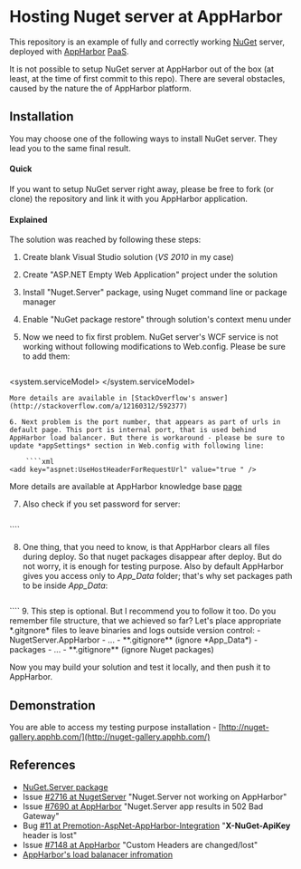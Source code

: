 # Hosting Nuget server at AppHarbor

This repository is an example of fully and correctly working [NuGet](http://nuget.org/packages/NuGet.Server/ "NuGet") server, deployed with [AppHarbor](https://appharbor.com/ "AppHarbor") [PaaS](http://en.wikipedia.org/wiki/Platform_as_a_service "PaaS").

It is not possible to setup NuGet server at AppHarbor out of the box (at least, at the time of first commit to this repo). There are several obstacles, caused by the nature the of AppHarbor platform.

## Installation

You may choose one of the following ways to install NuGet server. They lead you to the same final result.

#### Quick

If you want to setup NuGet server right away, please be free to fork (or clone) the repository and link it with you AppHarbor application.

#### Explained

The solution was reached by following these steps:

1. Create blank Visual Studio solution (*VS 2010* in my case)
2. Create "ASP.NET Empty Web Application" project under the solution
3. Install "Nuget.Server" package, using Nuget command line or package manager
4. Enable "NuGet package restore" through solution's context menu under
5. Now we need to fix first problem. NuGet server's WCF service is not working without following modifications to Web.config. Please be sure to add them:

	````xml
<system.serviceModel>
    <serviceHostingEnvironment multipleSiteBindingsEnabled="true" />
    <protocolMapping>
      <add scheme="http" binding="basicHttpBinding" />
    </protocolMapping>
</system.serviceModel>
````
More details are available in [StackOverflow's answer](http://stackoverflow.com/a/12160312/592377)

6. Next problem is the port number, that appears as part of urls in default page. This port is internal port, that is used behind AppHarbor load balancer. But there is workaround - please be sure to update *appSettings* section in Web.config with following line:
	
	````xml
<add key="aspnet:UseHostHeaderForRequestUrl" value="true " />
````
More details are available at AppHarbor knowledge base [page](http://support.appharbor.com/kb/getting-started/workaround-for-generating-absolute-urls-without-port-number) 

7. Also check if you set password for server:

	````xml
<add key="apiKey" value="apiPassword" />
````

8. One thing, that you need to know, is that AppHarbor clears all files during deploy. So that nuget packages disappear after deploy. But do not worry, it is enough for testing purpose. Also by default AppHarbor gives you access only to *App_Data* folder; that's why set packages path to be inside *App_Data*:

	````
<add key="packagesPath" value="~/App_Data/Packages" />
````
9. This step is optional. But I recommend you to follow it too. Do you remember file structure, that we achieved so far? Let's place appropriate *.gitgnore* files to leave binaries and logs outside version control:
	- NugetServer.AppHarbor
		- ...
		- **.gitignore** (ignore *App_Data*)
		- packages
			- ...
			- **.gitignore** (ignore Nuget packages)


Now you may build your solution and test it locally, and then push it to AppHarbor.

## Demonstration

You are able to access my testing purpose installation - [http://nuget-gallery.apphb.com/](http://nuget-gallery.apphb.com/)

## References

- [NuGet.Server package](http://nuget.org/packages/NuGet.Server/)
- Issue [#2716 at NugetServer](https://nuget.codeplex.com/workitem/2716) "Nuget.Server not working on AppHarbor"
- Issue [#7690 at AppHarbor](http://support.appharbor.com/discussions/problems/7690-nugetserver-app-results-in-502-bad-gateway) "Nuget.Server app results in 502 Bad Gateway" 
- Bug [#11 at Premotion-AspNet-AppHarbor-Integration](https://github.com/trilobyte/Premotion-AspNet-AppHarbor-Integration/issues/11) "**X-NuGet-ApiKey** header is lost"
- Issue [#7148 at AppHarbor](http://support.appharbor.com/discussions/problems/7148-custom-headers-are-changedlost) "Custom Headers are changed/lost"
- [AppHarbor's load balanacer infromation](http://support.appharbor.com/kb/getting-started/information-about-our-load-balancer)
